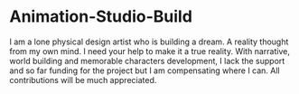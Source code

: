 # Animation-Studio-Build
I am a lone physical design artist who is building a dream. A reality thought from my own mind. I need your help to make it a true reality. With narrative, world building and memorable characters development, I lack the support and so far funding for the project but I am compensating where I can. All contributions will be much appreciated. 
